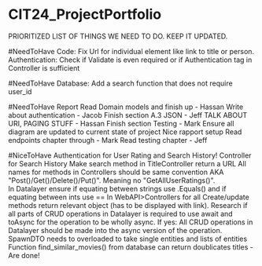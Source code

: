# CIT24_ProjectPortfolio
PRIORITIZED LIST OF THINGS WE NEED TO DO. 
KEEP IT UPDATED.

#NeedToHave Code:
Fix Url for individual element like link to title or person.
Authentication: Check if Validate is even required or if Authentication tag in Controller is sufficient



#NeedToHave Database:
Add a search function that does not require user_id


#NeedToHave Report
Read Domain models and finish up - Hassan
Write about authentication - Jacob
Finish section A.3 JSON - Jeff
TALK ABOUT URI, PAGING STUFF - Hassan
Finish section Testing - Mark
Ensure all diagram are updated to current state of project
Nice rapport setup
Read endpoints chapter through - Mark
Read testing chapter - Jeff


#NiceToHave
Authentication for User Rating and Search History!
Controller for Search History
Make search method in TitleController return a URL
All names for methods in Controllers should be same convention AKA "Post()/Get()/Delete()/Put()". Meaning no "GetAllUserRatings()".  
In Datalayer ensure if equating between strings use .Equals() and if equating between ints use ==
In WebAPI>Controllers for all Create/update methods return relevant object (has to be displayed with link).
Research if all parts of CRUD operations in Datalayer is required to use await and toAsync for the operation to be wholly async. 
If yes: All CRUD operations in Datalayer should be made into the async version of the operation.
SpawnDTO needs to overloaded to take single entities and lists of entities
Function find_similar_movies() from database can return doublicates titles - Are done!



